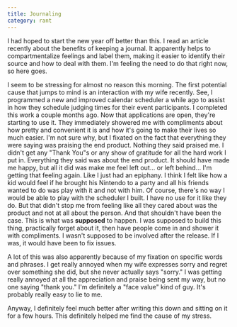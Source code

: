 ```yaml
---
title: Journaling
category: rant
---
```

I had hoped to start the new year off better than this. I read an article recently about the benefits of keeping a journal. It apparently helps to compartmentalize feelings and label them, making it easier to identify their source and how to deal with them. I'm feeling the need to do that right now, so here goes.

I seem to be stressing for almost no reason this morning. The first potential cause that jumps to mind is an interaction with my wife recently. See, I programmed a new and improved calendar scheduler a while ago to assist in how they schedule judging times for their event participants. I completed this work a couple months ago. Now that applications are open, they're starting to use it. They immediately showered me with compliments about how pretty and convenient it is and how it's going to make their lives so much easier. I'm not sure why, but I fixated on the fact that everything they were saying was praising the end product. Nothing they said praised me. I didn't get any "Thank You"s or any show of gratitude for all the hard work I put in. Everything they said was about the end product. It should have made me happy, but all it did was make me feel left out... or left behind... I'm getting that feeling again. Like I just had an epiphany. I think I felt like how a kid would feel if he brought his Nintendo to a party and all his friends wanted to do was play with it and not with him. Of course, there's no way I would be able to play with the scheduler I built. I have no use for it like they do. But that didn't stop me from feeling like all they cared about was the product and not at all about the person. And that shouldn't have been the case. This is what was **supposed** to happen. I was supposed to build this thing, practically forget about it, then have people come in and shower it with compliments. I wasn't supposed to be involved after the release. If I was, it would have been to fix issues.

A lot of this was also apparently because of my fixation on specific words and phrases. I get really annoyed when my wife expresses sorry and regret over something she did, but she never actually says "sorry." I was getting really annoyed at all the appreciation and praise being sent my way, but no one saying "thank you." I'm definitely a "face value" kind of guy. It's probably really easy to lie to me.

Anyway, I definitely feel much better after writing this down and sitting on it for a few hours. This definitely helped me find the cause of my stress.